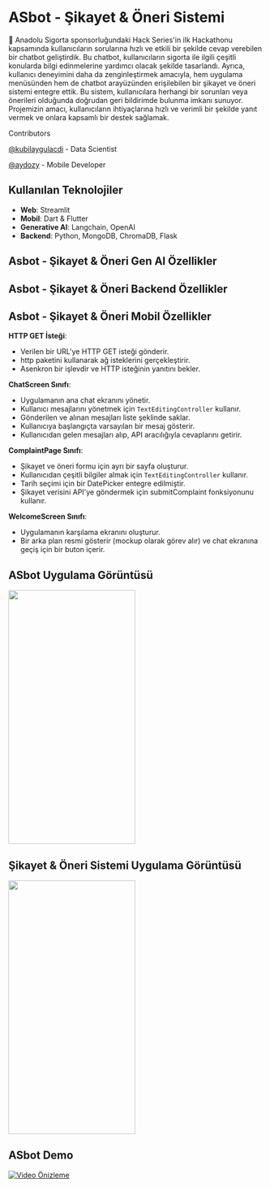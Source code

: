 # ASbot - Şikayet & Öneri Sistemi 

🤩 Anadolu Sigorta sponsorluğundaki Hack Series'in ilk Hackathonu kapsamında kullanıcıların sorularına hızlı ve etkili bir şekilde cevap verebilen bir chatbot geliştirdik. Bu chatbot, kullanıcıların sigorta ile ilgili çeşitli konularda bilgi edinmelerine yardımcı olacak şekilde tasarlandı. Ayrıca, kullanıcı deneyimini daha da zenginleştirmek amacıyla, hem uygulama menüsünden hem de chatbot arayüzünden erişilebilen bir şikayet ve öneri sistemi entegre ettik. Bu sistem, kullanıcılara herhangi bir sorunları veya önerileri olduğunda doğrudan geri bildirimde bulunma imkanı sunuyor. Projemizin amacı, kullanıcıların ihtiyaçlarına hızlı ve verimli bir şekilde yanıt vermek ve onlara kapsamlı bir destek sağlamak.

Contributors

[@kubilaygulacdi](https://github.com/kubilaygulacdi) - Data Scientist

[@aydozy](https://github.com/aydozy) - Mobile Developer

## Kullanılan Teknolojiler
- **Web**: Streamlit
- **Mobil**: Dart & Flutter
- **Generative AI**: Langchain, OpenAI
- **Backend**: Python, MongoDB, ChromaDB, Flask

## Asbot - Şikayet & Öneri Gen AI Özellikler
## Asbot - Şikayet & Öneri Backend Özellikler

## Asbot - Şikayet & Öneri Mobil Özellikler

**HTTP GET İsteği**:
- Verilen bir URL'ye HTTP GET isteği gönderir.
- http paketini kullanarak ağ isteklerini gerçekleştirir.
- Asenkron bir işlevdir ve HTTP isteğinin yanıtını bekler.

**ChatScreen Sınıfı**:
- Uygulamanın ana chat ekranını yönetir.
- Kullanıcı mesajlarını yönetmek için `TextEditingController` kullanır.
- Gönderilen ve alınan mesajları liste şeklinde saklar.
- Kullanıcıya başlangıçta varsayılan bir mesaj gösterir.
- Kullanıcıdan gelen mesajları alıp, API aracılığıyla cevaplarını getirir.

**ComplaintPage Sınıfı**:
- Şikayet ve öneri formu için ayrı bir sayfa oluşturur.
- Kullanıcıdan çeşitli bilgiler almak için `TextEditingController` kullanır.
- Tarih seçimi için bir DatePicker entegre edilmiştir.
- Şikayet verisini API'ye göndermek için submitComplaint fonksiyonunu kullanır.

**WelcomeScreen Sınıfı**:
- Uygulamanın karşılama ekranını oluşturur.
- Bir arka plan resmi gösterir (mockup olarak görev alır) ve chat ekranına geçiş için bir buton içerir.

## ASbot Uygulama Görüntüsü

  <img src="https://github.com/kubilaygulacdi/Hackathon-AnadoluSigorta/assets/104395137/7db253d6-3b1b-4f0d-b676-20746047a82a" width="250" height="500">

## Şikayet & Öneri Sistemi Uygulama Görüntüsü

<img src="https://github.com/kubilaygulacdi/Hackathon-AnadoluSigorta/assets/104395137/191c020f-b26d-4a43-8e1b-b295af6e19c0" width="250" height="500">

## ASbot Demo

[![Video Önizleme](https://github.com/kubilaygulacdi/Hackathon-AnadoluSigorta/assets/104395137/your-preview-image.jpg)](https://github.com/kubilaygulacdi/Hackathon-AnadoluSigorta/assets/104395137/ac43619a-863f-4229-bbac-950aece9283f)




